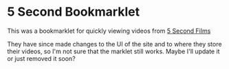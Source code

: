 # 5 Second Bookmarklet

This was a bookmarklet for quickly viewing videos from [5 Second Films](http://5secondfilms.com)

They have since made changes to the UI of the site and to where they store their videos, so I'm not sure that the marklet still works. Maybe I'll update it or just removed it soon?